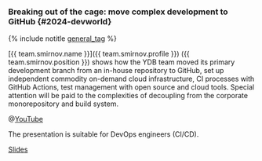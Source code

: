 ### Breaking out of the cage: move complex development to GitHub {#2024-devworld}

{% include notitle [general_tag](../../tags.md#general) %}

[{{ team.smirnov.name }}]({{ team.smirnov.profile }}) ({{ team.smirnov.position }}) shows how the YDB team moved its primary development branch from an in-house repository to GitHub, set up independent commodity on-demand cloud infrastructure, CI processes with GitHub Actions, test management with open source and cloud tools. Special attention will be paid to the complexities of decoupling from the corporate monorepository and build system.

@[YouTube](https://youtu.be/ETEhq7RGBTk?si=MAUDwaXlzCl0IzH_)

The presentation is suitable for DevOps engineers (CI/CD).

[Slides](https://presentations.ydb.tech/2024/en/devworld/presentation.pdf)